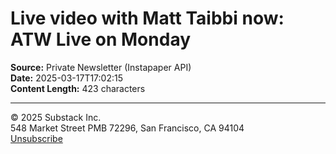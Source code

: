 # Live video with Matt Taibbi now: ATW Live on Monday

**Source:** Private Newsletter (Instapaper API)  
**Date:** 2025-03-17T17:02:15  
**Content Length:** 423 characters

---

<div><p>© 2025 <span>Substack Inc.</span><br>548 Market Street PMB 72296, San Francisco, CA 94104 <br><a href="https://substack.com/api/v1/email/notification/unsubscribe?token=eyJ1c2VyX2lkIjozODA2NjI4LCJ0b3BpYyI6ImxpdmVfc3RyZWFtIiwiaWF0IjoxNzQyMjU2MTE0LCJleHAiOjE3NzM3OTIxMTQsImlzcyI6InB1Yi0wIiwic3ViIjoibm90aWZpY2F0aW9uLXVuc3Vic2NyaWJlIn0.5WWvKQwSHAuutoUvjT2IuKtccfm__CbL5FPRIAU07bA"><span>Unsubscribe</span></a></p></div>
